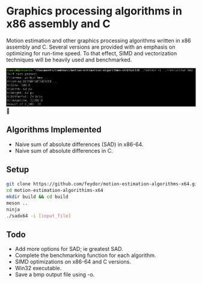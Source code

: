 # Graphics processing algorithms in x86 assembly and C
Motion estimation and other graphics processing algorithms written in x86 assembly and C. Several versions are provided with an emphasis on optimizing for run-time speed. To that effect, SIMD and vectorization techniques will be heavily used and benchmarked.

![screenshot](/res/screenshot.png)

## Algorithms Implemented
- Naive sum of absolute differences (SAD) in x86-64.
- Naive sum of absolute differences in C.

## Setup
```sh
git clone https://github.com/feydor/motion-estimation-algorithms-x64.git
cd motion-estimation-algorithims-x64
mkdir build && cd build
meson ..
ninja
./sadx64 -i [input_file]
```

## Todo
- Add more options for SAD; ie greatest SAD.
- Complete the benchmarking function for each algorithm.
- SIMD optimizations on x86-64 and C versions.
- Win32 executable.
- Save a bmp output file using -o.
